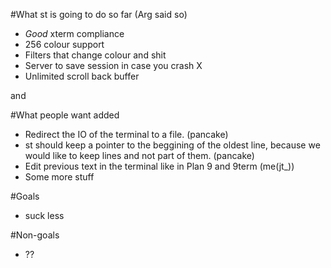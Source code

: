 #What st is going to do so far (Arg said so)
- *Good* xterm compliance
- 256 colour support
- Filters that change colour and shit
- Server to save session in case you crash X
- Unlimited scroll back buffer

and

#What people want added
- Redirect the IO of the terminal to a file. (pancake)
- st should keep a pointer to the beggining of the oldest line, because we would  like to keep lines and not part of them. (pancake)
- Edit previous text in the terminal like in Plan 9 and 9term (me(jt_))
- Some more stuff

#Goals
- suck less

#Non-goals
- ??

